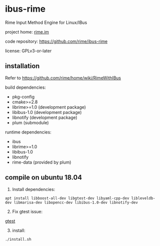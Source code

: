 # ibus-rime

Rime Input Method Engine for Linux/IBus

project home: [rime.im](https://rime.im)

code repository: https://github.com/rime/ibus-rime

license: GPLv3-or-later

## installation

Refer to https://github.com/rime/home/wiki/RimeWithIBus

build dependencies:

  - pkg-config
  - cmake>=2.8
  - librime>=1.0 (development package)
  - libibus-1.0 (development package)
  - libnotify (development package)
  - plum (submodule)

runtime dependencies:

  - ibus
  - librime>=1.0
  - libibus-1.0
  - libnotify
  - rime-data (provided by plum)

## compile on ubuntu 18.04

1. Install dependencies: 

```
apt install libboost-all-dev libgtest-dev libyaml-cpp-dev libleveldb-dev libmarisa-dev libopencc-dev libibus-1.0-dev libnotify-dev
```

2. Fix gtest issue:

[gtest](https://github.com/AppImage/AppImageKit/issues/571#issuecomment-349471627)

3. install:

```
./install.sh
```
